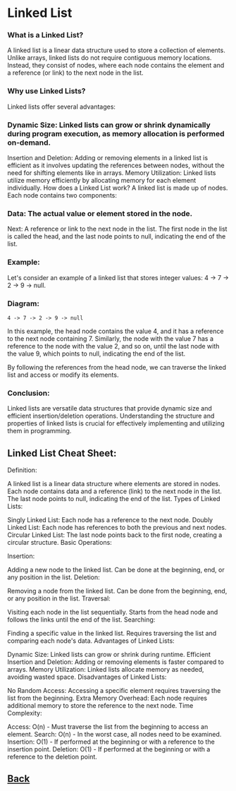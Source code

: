 # Linked List

### What is a Linked List?
A linked list is a linear data structure used to store a collection of elements. Unlike arrays, linked lists do not require contiguous memory locations. Instead, they consist of nodes, where each node contains the element and a reference (or link) to the next node in the list.

### Why use Linked Lists?
Linked lists offer several advantages:

### Dynamic Size: Linked lists can grow or shrink dynamically during program execution, as memory allocation is performed on-demand.
Insertion and Deletion: Adding or removing elements in a linked list is efficient as it involves updating the references between nodes, without the need for shifting elements like in arrays.
Memory Utilization: Linked lists utilize memory efficiently by allocating memory for each element individually.
How does a Linked List work?
A linked list is made up of nodes. Each node contains two components:

### Data: The actual value or element stored in the node.
Next: A reference or link to the next node in the list.
The first node in the list is called the head, and the last node points to null, indicating the end of the list.

### Example:
Let's consider an example of a linked list that stores integer values: 4 -> 7 -> 2 -> 9 -> null.

### Diagram:

```
4 -> 7 -> 2 -> 9 -> null
```

In this example, the head node contains the value 4, and it has a reference to the next node containing 7. Similarly, the node with the value 7 has a reference to the node with the value 2, and so on, until the last node with the value 9, which points to null, indicating the end of the list.

By following the references from the head node, we can traverse the linked list and access or modify its elements.

### Conclusion:
Linked lists are versatile data structures that provide dynamic size and efficient insertion/deletion operations. Understanding the structure and properties of linked lists is crucial for effectively implementing and utilizing them in programming.


## Linked List Cheat Sheet:

Definition:

A linked list is a linear data structure where elements are stored in nodes.
Each node contains data and a reference (link) to the next node in the list.
The last node points to null, indicating the end of the list.
Types of Linked Lists:

Singly Linked List: Each node has a reference to the next node.
Doubly Linked List: Each node has references to both the previous and next nodes.
Circular Linked List: The last node points back to the first node, creating a circular structure.
Basic Operations:

Insertion:

Adding a new node to the linked list.
Can be done at the beginning, end, or any position in the list.
Deletion:

Removing a node from the linked list.
Can be done from the beginning, end, or any position in the list.
Traversal:

Visiting each node in the list sequentially.
Starts from the head node and follows the links until the end of the list.
Searching:

Finding a specific value in the linked list.
Requires traversing the list and comparing each node's data.
Advantages of Linked Lists:

Dynamic Size: Linked lists can grow or shrink during runtime.
Efficient Insertion and Deletion: Adding or removing elements is faster compared to arrays.
Memory Utilization: Linked lists allocate memory as needed, avoiding wasted space.
Disadvantages of Linked Lists:

No Random Access: Accessing a specific element requires traversing the list from the beginning.
Extra Memory Overhead: Each node requires additional memory to store the reference to the next node.
Time Complexity:

Access: O(n) - Must traverse the list from the beginning to access an element.
Search: O(n) - In the worst case, all nodes need to be examined.
Insertion: O(1) - If performed at the beginning or with a reference to the insertion point.
Deletion: O(1) - If performed at the beginning or with a reference to the deletion point.

## [Back](../401readingNotes.md)